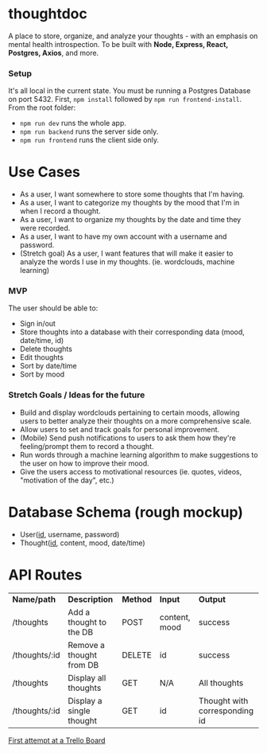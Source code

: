 # thoughtdoc
A place to store, organize, and analyze your thoughts - with an emphasis on mental health introspection.
To be built with **Node, Express, React, Postgres, Axios**, and more.


### Setup
It's all local in the current state. You must be running a Postgres Database on port 5432.
First, `npm install` followed by `npm run frontend-install`.
From the root folder:
* `npm run dev` runs the whole app.
* `npm run backend` runs the server side only.
* `npm run frontend` runs the client side only.


# Use Cases
* As a user, I want somewhere to store some thoughts that I'm having.
* As a user, I want to categorize my thoughts by the mood that I'm in when I record a thought.
* As a user, I want to organize my thoughts by the date and time they were recorded.
* As a user, I want to have my own account with a username and password.
* (Stretch goal) As a user, I want features that will make it easier to analyze the words I use in my thoughts. (ie. wordclouds, machine learning)


### MVP
The user should be able to:
*   Sign in/out
*   Store thoughts into a database with their corresponding data (mood, date/time, id)
*   Delete thoughts
*   Edit thoughts
*   Sort by date/time
*   Sort by mood


### Stretch Goals / Ideas for the future
*   Build and display wordclouds pertaining to certain moods, allowing users to better analyze their thoughts on a more comprehensive scale.
*   Allow users to set and track goals for personal improvement.
*   (Mobile) Send push notifications to users to ask them how they're feeling/prompt them to record a thought.
*   Run words through a machine learning algorithm to make suggestions to the user on how to improve their mood.
*   Give the users access to motivational resources (ie. quotes, videos, "motivation of the day", etc.) 


# Database Schema (rough mockup)
*   User(<span style="text-decoration:underline;">id</span>, username, password)
*   Thought(<span style="text-decoration:underline;">id</span>, content, mood, date/time)


# API Routes
<table>
  <tr>
   <td><strong>Name/path</strong>
   </td>
   <td><strong>Description</strong>
   </td>
   <td><strong>Method</strong>
   </td>
   <td><strong>Input</strong>
   </td>
   <td><strong>Output</strong>
   </td>
  </tr>
  <tr>
   <td>/thoughts
   </td>
   <td>Add a thought to the DB
   </td>
   <td>POST
   </td>
   <td>content, mood
   </td>
   <td>success
   </td>
  </tr>
  <tr>
   <td>/thoughts/:id
   </td>
   <td>Remove a thought from DB
   </td>
   <td>DELETE
   </td>
   <td>id
   </td>
   <td>success
   </td>
  </tr>
  <tr>
   <td>/thoughts
   </td>
   <td>Display all thoughts
   </td>
   <td>GET
   </td>
   <td>N/A
   </td>
   <td>All thoughts
   </td>
  </tr>
  <tr>
   <td>/thoughts/:id
   </td>
   <td>Display a single thought 
   </td>
   <td>GET
   </td>
   <td>id
   </td>
   <td>Thought with corresponding id
   </td>
  </tr>
</table>

[First attempt at a Trello Board](https://trello.com/b/C7Mz7siT/thoughtdoc)
